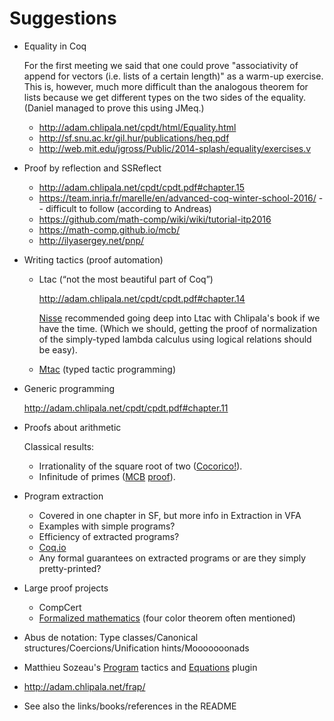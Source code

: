 # Suggestions

  - Equality in Coq

    For the first meeting we said that one could prove "associativity
    of append for vectors (i.e. lists of a certain length)" as a
    warm-up exercise. This is, however, much more difficult than the
    analogous theorem for lists because we get different types on the
    two sides of the equality. (Daniel managed to prove this using JMeq.)

    - http://adam.chlipala.net/cpdt/html/Equality.html
    - http://sf.snu.ac.kr/gil.hur/publications/heq.pdf
    - http://web.mit.edu/jgross/Public/2014-splash/equality/exercises.v

  - Proof by reflection and SSReflect

    - http://adam.chlipala.net/cpdt/cpdt.pdf#chapter.15
    - https://team.inria.fr/marelle/en/advanced-coq-winter-school-2016/ -- difficult to follow (according to Andreas)
    - https://github.com/math-comp/wiki/wiki/tutorial-itp2016
    - https://math-comp.github.io/mcb/
    - http://ilyasergey.net/pnp/

  - Writing tactics (proof automation)

    - Ltac (“not the most beautiful part of Coq”)

      http://adam.chlipala.net/cpdt/cpdt.pdf#chapter.14

      [Nisse](http://www.cse.chalmers.se/~nad/) recommended going deep into Ltac with Chlipala's book if we have the time.
      (Which we should, getting the proof of normalization of the simply-typed
      lambda calculus using logical relations should be easy).

    - [Mtac](http://plv.mpi-sws.org/mtac/) (typed tactic programming)

  - Generic programming

    http://adam.chlipala.net/cpdt/cpdt.pdf#chapter.11

  - Proofs about arithmetic

    Classical results:

    - Irrationality of the square root of two ([Cocorico!](https://coq.inria.fr/cocorico/SquareRootTwo)).
    - Infinitude of primes ([MCB](https://math-comp.github.io/mcb/book.pdf#page=112) [proof](https://math-comp.github.io/mcb/ch4.html)).

  - Program extraction

    - Covered in one chapter in SF, but more info in Extraction in VFA
    - Examples with simple programs?
    - Efficiency of extracted programs?
    - [Coq.io](http://coq.io)
    - Any formal guarantees on extracted programs or are they simply pretty-printed?

  - Large proof projects

    - CompCert
    - [Formalized mathematics](https://coq.inria.fr/cocorico/List%20of%20Coq%20Math%20Projects) (four color theorem often mentioned)

  - Abus de notation: Type classes/Canonical structures/Coercions/Unification hints/Mooooooonads

  - Matthieu Sozeau's [Program](https://coq.inria.fr/refman/Reference-Manual027.html) tactics and [Equations](https://www.irif.fr/~sozeau/research/coq/equations.en.html) plugin

  - http://adam.chlipala.net/frap/

  - See also the links/books/references in the README
